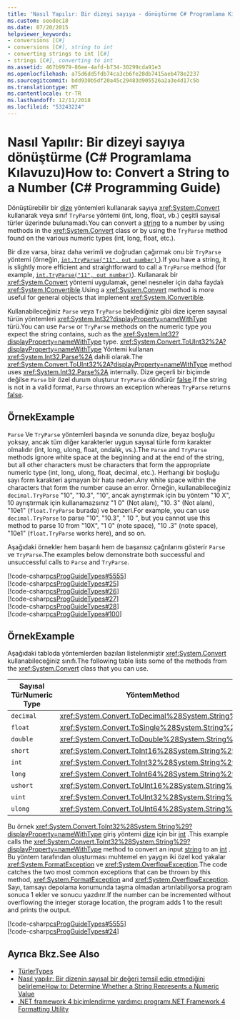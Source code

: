 ```yaml
---
title: 'Nasıl Yapılır: Bir dizeyi sayıya - dönüştürme C# Programlama Kılavuzu'
ms.custom: seodec18
ms.date: 07/20/2015
helpviewer_keywords:
- conversions [C#]
- conversions [C#], string to int
- converting strings to int [C#]
- strings [C#], converting to int
ms.assetid: 467b9979-86ee-4afd-b734-30299cda91e3
ms.openlocfilehash: a75d6dd5fdb74ca3cb6fe28db7415aeb478e2237
ms.sourcegitcommit: bdd930b5df20a45c29483d905526a2a3e4d17c5b
ms.translationtype: MT
ms.contentlocale: tr-TR
ms.lasthandoff: 12/11/2018
ms.locfileid: "53243224"
---
```

# <a name="how-to-convert-a-string-to-a-number-c-programming-guide"></a><span data-ttu-id="d7447-102">Nasıl Yapılır: Bir dizeyi sayıya dönüştürme (C# Programlama Kılavuzu)</span><span class="sxs-lookup"><span data-stu-id="d7447-102">How to: Convert a String to a Number (C# Programming Guide)</span></span>
<span data-ttu-id="d7447-103">Dönüştürebilir bir [dize](../../../csharp/language-reference/keywords/string.md) yöntemleri kullanarak sayıya <xref:System.Convert> kullanarak veya sınıf `TryParse` yöntemi (int, long, float, vb.) çeşitli sayısal türler üzerinde bulunamadı.</span><span class="sxs-lookup"><span data-stu-id="d7447-103">You can convert a [string](../../../csharp/language-reference/keywords/string.md) to a number by using methods in the <xref:System.Convert> class or by using the `TryParse` method found on the various numeric types (int, long, float, etc.).</span></span>  
  
 <span data-ttu-id="d7447-104">Bir dize varsa, biraz daha verimli ve doğrudan çağırmak onu bir `TryParse` yöntemi (örneğin, [ `int.TryParse("11", out number)` ](xref:System.Int32.TryParse%2A)).</span><span class="sxs-lookup"><span data-stu-id="d7447-104">If you have a string, it is slightly more efficient and straightforward to call a `TryParse` method (for example, [`int.TryParse("11", out number)`](xref:System.Int32.TryParse%2A)).</span></span>  <span data-ttu-id="d7447-105">Kullanarak bir <xref:System.Convert> yöntemi uygulamak, genel nesneler için daha faydalı <xref:System.IConvertible>.</span><span class="sxs-lookup"><span data-stu-id="d7447-105">Using a <xref:System.Convert> method is more useful for general objects that implement <xref:System.IConvertible>.</span></span>  
  
 <span data-ttu-id="d7447-106">Kullanabileceğiniz `Parse` veya `TryParse` beklediğiniz gibi dize içeren sayısal türün yöntemleri <xref:System.Int32?displayProperty=nameWithType> türü.</span><span class="sxs-lookup"><span data-stu-id="d7447-106">You can use `Parse` or `TryParse` methods on the numeric type you expect the string contains, such as the <xref:System.Int32?displayProperty=nameWithType> type.</span></span>  <span data-ttu-id="d7447-107"><xref:System.Convert.ToUInt32%2A?displayProperty=nameWithType> Yöntemi kullanan <xref:System.Int32.Parse%2A> dahili olarak.</span><span class="sxs-lookup"><span data-stu-id="d7447-107">The <xref:System.Convert.ToUInt32%2A?displayProperty=nameWithType> method uses <xref:System.Int32.Parse%2A> internally.</span></span>  <span data-ttu-id="d7447-108">Dize geçerli bir biçimde değilse `Parse` bir özel durum oluşturur `TryParse` döndürür [false](../../../csharp/language-reference/keywords/false.md).</span><span class="sxs-lookup"><span data-stu-id="d7447-108">If the string is not in a valid format, `Parse` throws an exception whereas `TryParse` returns [false](../../../csharp/language-reference/keywords/false.md).</span></span>  
  
## <a name="example"></a><span data-ttu-id="d7447-109">Örnek</span><span class="sxs-lookup"><span data-stu-id="d7447-109">Example</span></span>  
 <span data-ttu-id="d7447-110">`Parse` Ve `TryParse` yöntemleri başında ve sonunda dize, beyaz boşluğu yoksay, ancak tüm diğer karakterler uygun sayısal türle form karakter olmalıdır (int, long, ulong, float, ondalık, vs.).</span><span class="sxs-lookup"><span data-stu-id="d7447-110">The `Parse` and `TryParse` methods ignore white space at the beginning and at the end of the string, but all other characters must be characters that form the appropriate numeric type (int, long, ulong, float, decimal, etc.).</span></span>  <span data-ttu-id="d7447-111">Herhangi bir boşluğu sayı form karakteri aşmayan bir hata neden.</span><span class="sxs-lookup"><span data-stu-id="d7447-111">Any white space within the characters that form the number cause an error.</span></span>  <span data-ttu-id="d7447-112">Örneğin, kullanabileceğiniz `decimal.TryParse` "10", "10.3", "10", ancak ayrıştırmak için bu yöntem "10 X", 10 ayrıştırmak için kullanamazsınız "1 0" (Not alanı), "10. 3" (Not alanı), "10e1" (`float.TryParse` burada) ve benzeri.</span><span class="sxs-lookup"><span data-stu-id="d7447-112">For example, you can use `decimal.TryParse` to parse "10", "10.3", "  10  ", but you cannot use this method to parse 10 from "10X", "1 0" (note space), "10 .3" (note space), "10e1" (`float.TryParse` works here), and so on.</span></span>  
  
 <span data-ttu-id="d7447-113">Aşağıdaki örnekler hem başarılı hem de başarısız çağrılarını gösterir `Parse` ve `TryParse`.</span><span class="sxs-lookup"><span data-stu-id="d7447-113">The examples below demonstrate both successful and unsuccessful calls to `Parse` and `TryParse`.</span></span>  
  
 [!code-csharp[csProgGuideTypes#5555](../../../csharp/programming-guide/nullable-types/codesnippet/CSharp/how-to-convert-a-string-to-a-number_1.cs)]  
[!code-csharp[csProgGuideTypes#25](../../../csharp/programming-guide/nullable-types/codesnippet/CSharp/how-to-convert-a-string-to-a-number_2.cs)]  
[!code-csharp[csProgGuideTypes#26](../../../csharp/programming-guide/nullable-types/codesnippet/CSharp/how-to-convert-a-string-to-a-number_3.cs)]  
[!code-csharp[csProgGuideTypes#27](../../../csharp/programming-guide/nullable-types/codesnippet/CSharp/how-to-convert-a-string-to-a-number_4.cs)]  
[!code-csharp[csProgGuideTypes#28](../../../csharp/programming-guide/nullable-types/codesnippet/CSharp/how-to-convert-a-string-to-a-number_5.cs)]  
[!code-csharp[csProgGuideTypes#100](../../../csharp/programming-guide/nullable-types/codesnippet/CSharp/how-to-convert-a-string-to-a-number_6.cs)]  
  
## <a name="example"></a><span data-ttu-id="d7447-114">Örnek</span><span class="sxs-lookup"><span data-stu-id="d7447-114">Example</span></span>  
 <span data-ttu-id="d7447-115">Aşağıdaki tabloda yöntemlerden bazıları listelenmiştir <xref:System.Convert> kullanabileceğiniz sınıfı.</span><span class="sxs-lookup"><span data-stu-id="d7447-115">The following table lists some of the methods from the <xref:System.Convert> class that you can use.</span></span>  
  
|<span data-ttu-id="d7447-116">Sayısal Tür</span><span class="sxs-lookup"><span data-stu-id="d7447-116">Numeric Type</span></span>|<span data-ttu-id="d7447-117">Yöntem</span><span class="sxs-lookup"><span data-stu-id="d7447-117">Method</span></span>|  
|------------------|------------|  
|`decimal`|<xref:System.Convert.ToDecimal%28System.String%29>|  
|`float`|<xref:System.Convert.ToSingle%28System.String%29>|  
|`double`|<xref:System.Convert.ToDouble%28System.String%29>|  
|`short`|<xref:System.Convert.ToInt16%28System.String%29>|  
|`int`|<xref:System.Convert.ToInt32%28System.String%29>|  
|`long`|<xref:System.Convert.ToInt64%28System.String%29>|  
|`ushort`|<xref:System.Convert.ToUInt16%28System.String%29>|  
|`uint`|<xref:System.Convert.ToUInt32%28System.String%29>|  
|`ulong`|<xref:System.Convert.ToUInt64%28System.String%29>|  
  
 <span data-ttu-id="d7447-118">Bu örnek <xref:System.Convert.ToInt32%28System.String%29?displayProperty=nameWithType> giriş yöntemi [dize](../../../csharp/language-reference/keywords/string.md) için bir [int](../../../csharp/language-reference/keywords/int.md) .</span><span class="sxs-lookup"><span data-stu-id="d7447-118">This example calls the <xref:System.Convert.ToInt32%28System.String%29?displayProperty=nameWithType> method to convert an input [string](../../../csharp/language-reference/keywords/string.md) to an [int](../../../csharp/language-reference/keywords/int.md) .</span></span> <span data-ttu-id="d7447-119">Bu yöntem tarafından oluşturması muhtemel en yaygın iki özel kod yakalar <xref:System.FormatException> ve <xref:System.OverflowException>.</span><span class="sxs-lookup"><span data-stu-id="d7447-119">The code catches the two most common exceptions that can be thrown by this method, <xref:System.FormatException> and <xref:System.OverflowException>.</span></span> <span data-ttu-id="d7447-120">Sayı, tamsayı depolama konumunda taşma olmadan artırılabiliyorsa program sonuca 1 ekler ve sonucu yazdırır.</span><span class="sxs-lookup"><span data-stu-id="d7447-120">If the number can be incremented without overflowing the integer storage location, the program adds 1 to the result and prints the output.</span></span>  
  
 [!code-csharp[csProgGuideTypes#5555](../../../csharp/programming-guide/nullable-types/codesnippet/CSharp/how-to-convert-a-string-to-a-number_1.cs)]  
[!code-csharp[csProgGuideTypes#24](../../../csharp/programming-guide/nullable-types/codesnippet/CSharp/how-to-convert-a-string-to-a-number_7.cs)]  
  
## <a name="see-also"></a><span data-ttu-id="d7447-121">Ayrıca Bkz.</span><span class="sxs-lookup"><span data-stu-id="d7447-121">See Also</span></span>

- [<span data-ttu-id="d7447-122">Türler</span><span class="sxs-lookup"><span data-stu-id="d7447-122">Types</span></span>](../../../csharp/programming-guide/types/index.md)  
- [<span data-ttu-id="d7447-123">Nasıl yapılır: Bir dizenin sayısal bir değeri temsil edip etmediğini belirleme</span><span class="sxs-lookup"><span data-stu-id="d7447-123">How to: Determine Whether a String Represents a Numeric Value</span></span>](../../../csharp/programming-guide/strings/how-to-determine-whether-a-string-represents-a-numeric-value.md)  
- [<span data-ttu-id="d7447-124">.NET framework 4 biçimlendirme yardımcı programı</span><span class="sxs-lookup"><span data-stu-id="d7447-124">.NET Framework 4 Formatting Utility</span></span>](https://code.msdn.microsoft.com/NET-Framework-4-Formatting-9c4dae8d)

